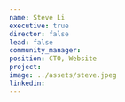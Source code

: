 ```yaml
---
name: Steve Li
executive: true
director: false
lead: false
community_manager:   
position: CTO, Website
project:  
image: ../assets/steve.jpeg
linkedin: 
---
```

